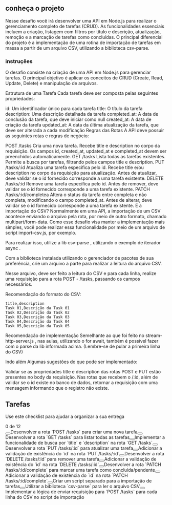 ## conheça o projeto

Nesse desafio você irá desenvolver uma API em Node.js para realizar o gerenciamento completo de tarefas (CRUD). As funcionalidades essenciais incluem a criação, listagem com filtros por título e descrição, atualização, remoção e a marcação de tarefas como concluídas. O principal diferencial do projeto é a implementação de uma rotina de importação de tarefas em massa a partir de um arquivo CSV, utilizando a biblioteca ⁠csv-parse.

### instruçẽes

O desafio consiste na criação de uma API em Node.js para gerenciar tarefas. O principal objetivo é aplicar os conceitos de CRUD (Create, Read, Update, Delete) e manipulação de arquivos.

Estrutura de uma Tarefa
Cada tarefa deve ser composta pelas seguintes propriedades:

id: Um identificador único para cada tarefa
title: O título da tarefa
description: Uma descrição detalhada da tarefa
completed_at: A data de conclusão da tarefa, que deve iniciar como null
created_at: A data de criação da tarefa
updated_at: A data da última atualização da tarefa, que deve ser alterada a cada modificação
Regras das Rotas
A API deve possuir as seguintes rotas e regras de negócio:

POST /tasks
Cria uma nova tarefa.
Recebe title e description no corpo da requisição.
Os campos id, created_at, updated_at e completed_at devem ser preenchidos automaticamente.
GET /tasks
Lista todas as tarefas existentes.
Permite a busca por tarefas, filtrando pelos campos title e description.
PUT /tasks/:id
Atualiza uma tarefa específica pelo id.
Recebe title e/ou description no corpo da requisição para atualização.
Antes de atualizar, deve validar se o id fornecido corresponde a uma tarefa existente.
DELETE /tasks/:id
Remove uma tarefa específica pelo id.
Antes de remover, deve validar se o id fornecido corresponde a uma tarefa existente.
PATCH /tasks/:id/completea
Altera o status da tarefa entre completa e não completa, modificando o campo completed_at.
Antes de alterar, deve validar se o id fornecido corresponde a uma tarefa existente.
E a importação do CSV?
Normalmente em uma API, a importação de um CSV acontece enviando o arquivo pela rota, por meio de outro formato, chamado multipart/form-data. Como esse desafio visa manter a implementação mais simples, você pode realizar essa funcionalidade por meio de um arquivo de script import-csv.js, por exemplo.

Para realizar isso, utilize a lib
csv-parse
, utilizando o exemplo de
iterador async
.

Com a biblioteca instalada utilizando o gerenciador de pacotes de sua preferência, crie um arquivo a parte para realizar a leitura do arquivo CSV.

Nesse arquivo, deve ser feito a leitura do CSV e para cada linha, realize uma requisição para a rota POST - /tasks, passando os campos necessários.

Recomendação do formato do CSV:

```
title,description
Task 01,Descrição da Task 01
Task 02,Descrição da Task 02
Task 03,Descrição da Task 03
Task 04,Descrição da Task 04
Task 05,Descrição da Task 05
```

Recomendação de implementação
Semelhante ao que foi feito no
stream-http-server.js
, nas aulas, utilizando o for await, também é possível fazer com o parse da lib informada acima. (Lembre-se de pular a primeira linha do CSV)

Indo além
Algumas sugestões do que pode ser implementado:

Validar se as propriedades title e description das rotas POST e PUT estão presentes no body da requisição.
Nas rotas que recebem o /:id, além de validar se o id existe no banco de dados, retornar a requisição com uma mensagem informando que o registro não existe.

<div class="flex flex-col gap-5 rounded-md border border-gray-800 p-4 md:p-8 md:pt-7">
    <div class="flex items-center justify-between">
        <div class="flex flex-col">
            <h2 class="text-span text-xs font-bold">Tarefas</h2>
            <p class="text-span text-xs">Use este checklist para ajudar a organizar a sua entrega</p>
        </div>
        <div class="flex justify-center items-center gap-3 w-full max-w-28 max-md:hidden">
            <div class="relative w-full">
                <div
                    aria-valuemax="100"
                    aria-valuemin="0"
                    aria-valuenow="0"
                    aria-valuetext="0%"
                    role="progressbar"
                    data-state="loading"
                    data-value="0"
                    data-max="100"
                    class="relative overflow-hidden bg-gray-700 rounded-full w-full h-1"
                >
                    <div
                        data-state="loading"
                        data-value="0"
                        data-max="100"
                        class="w-full h-full transition-transform duration-700"
                        style="
                            transform: translateX(-100%);
                            background: linear-gradient(90deg, rgb(0, 129, 99) 0%, rgb(41, 224, 169) 100%);
                        "
                    ></div>
                </div>
            </div>
            <span class="flex-shrink-0 text-gray-100 text-xs AuiLinearProgress-rightLabel">0 de 12</span>
        </div>
    </div>
    <div class="flex flex-col gap-3">
        <label
            class="group inline-flex flex-shrink-0 select-none text-gray-200 hover:text-gray-100 transition-color items-center gap-3 text-sm leading-shorter [&amp;&gt;button[aria-checked=true]+span]:line-through [&amp;&gt;button]:m-0"
            ><button
                type="button"
                role="checkbox"
                aria-checked="false"
                data-state="unchecked"
                value="on"
                class="AuiCheckbox-root flex items-center justify-center flex-shrink-0 rounded-[4px] border-[1.5px] border-solid border-gray-400 bg-gray-900 data-[state=checked]:border-0 size-4 mt-[3px]"
            ></button
            ><span>Desenvolver a rota `POST /tasks` para criar uma nova tarefa</span></label
        ><label
            class="group inline-flex flex-shrink-0 select-none text-gray-200 hover:text-gray-100 transition-color items-center gap-3 text-sm leading-shorter [&amp;&gt;button[aria-checked=true]+span]:line-through [&amp;&gt;button]:m-0"
            ><button
                type="button"
                role="checkbox"
                aria-checked="false"
                data-state="unchecked"
                value="on"
                class="AuiCheckbox-root flex items-center justify-center flex-shrink-0 rounded-[4px] border-[1.5px] border-solid border-gray-400 bg-gray-900 data-[state=checked]:border-0 size-4 mt-[3px]"
            ></button
            ><span>Desenvolver a rota `GET /tasks` para listar todas as tarefas</span></label
        ><label
            class="group inline-flex flex-shrink-0 select-none text-gray-200 hover:text-gray-100 transition-color items-center gap-3 text-sm leading-shorter [&amp;&gt;button[aria-checked=true]+span]:line-through [&amp;&gt;button]:m-0"
            ><button
                type="button"
                role="checkbox"
                aria-checked="false"
                data-state="unchecked"
                value="on"
                class="AuiCheckbox-root flex items-center justify-center flex-shrink-0 rounded-[4px] border-[1.5px] border-solid border-gray-400 bg-gray-900 data-[state=checked]:border-0 size-4 mt-[3px]"
            ></button
            ><span>Implementar a funcionalidade de busca por `title` e `description` na rota `GET /tasks`</span></label
        ><label
            class="group inline-flex flex-shrink-0 select-none text-gray-200 hover:text-gray-100 transition-color items-center gap-3 text-sm leading-shorter [&amp;&gt;button[aria-checked=true]+span]:line-through [&amp;&gt;button]:m-0"
            ><button
                type="button"
                role="checkbox"
                aria-checked="false"
                data-state="unchecked"
                value="on"
                class="AuiCheckbox-root flex items-center justify-center flex-shrink-0 rounded-[4px] border-[1.5px] border-solid border-gray-400 bg-gray-900 data-[state=checked]:border-0 size-4 mt-[3px]"
            ></button
            ><span>Desenvolver a rota `PUT /tasks/:id` para atualizar uma tarefa</span></label
        ><label
            class="group inline-flex flex-shrink-0 select-none text-gray-200 hover:text-gray-100 transition-color items-center gap-3 text-sm leading-shorter [&amp;&gt;button[aria-checked=true]+span]:line-through [&amp;&gt;button]:m-0"
            ><button
                type="button"
                role="checkbox"
                aria-checked="false"
                data-state="unchecked"
                value="on"
                class="AuiCheckbox-root flex items-center justify-center flex-shrink-0 rounded-[4px] border-[1.5px] border-solid border-gray-400 bg-gray-900 data-[state=checked]:border-0 size-4 mt-[3px]"
            ></button
            ><span>Adicionar a validação de existência do `id` na rota `PUT /tasks/:id`</span></label
        ><label
            class="group inline-flex flex-shrink-0 select-none text-gray-200 hover:text-gray-100 transition-color items-center gap-3 text-sm leading-shorter [&amp;&gt;button[aria-checked=true]+span]:line-through [&amp;&gt;button]:m-0"
            ><button
                type="button"
                role="checkbox"
                aria-checked="false"
                data-state="unchecked"
                value="on"
                class="AuiCheckbox-root flex items-center justify-center flex-shrink-0 rounded-[4px] border-[1.5px] border-solid border-gray-400 bg-gray-900 data-[state=checked]:border-0 size-4 mt-[3px]"
            ></button
            ><span>Desenvolver a rota `DELETE /tasks/:id` para remover uma tarefa</span></label
        ><label
            class="group inline-flex flex-shrink-0 select-none text-gray-200 hover:text-gray-100 transition-color items-center gap-3 text-sm leading-shorter [&amp;&gt;button[aria-checked=true]+span]:line-through [&amp;&gt;button]:m-0"
            ><button
                type="button"
                role="checkbox"
                aria-checked="false"
                data-state="unchecked"
                value="on"
                class="AuiCheckbox-root flex items-center justify-center flex-shrink-0 rounded-[4px] border-[1.5px] border-solid border-gray-400 bg-gray-900 data-[state=checked]:border-0 size-4 mt-[3px]"
            ></button
            ><span>Adicionar a validação de existência do `id` na rota `DELETE /tasks/:id`</span></label
        ><label
            class="group inline-flex flex-shrink-0 select-none text-gray-200 hover:text-gray-100 transition-color items-center gap-3 text-sm leading-shorter [&amp;&gt;button[aria-checked=true]+span]:line-through [&amp;&gt;button]:m-0"
            ><button
                type="button"
                role="checkbox"
                aria-checked="false"
                data-state="unchecked"
                value="on"
                class="AuiCheckbox-root flex items-center justify-center flex-shrink-0 rounded-[4px] border-[1.5px] border-solid border-gray-400 bg-gray-900 data-[state=checked]:border-0 size-4 mt-[3px]"
            ></button
            ><span
                >Desenvolver a rota `PATCH /tasks/:id/complete` para marcar uma tarefa como concluída/pendente</span
            ></label
        ><label
            class="group inline-flex flex-shrink-0 select-none text-gray-200 hover:text-gray-100 transition-color items-center gap-3 text-sm leading-shorter [&amp;&gt;button[aria-checked=true]+span]:line-through [&amp;&gt;button]:m-0"
            ><button
                type="button"
                role="checkbox"
                aria-checked="false"
                data-state="unchecked"
                value="on"
                class="AuiCheckbox-root flex items-center justify-center flex-shrink-0 rounded-[4px] border-[1.5px] border-solid border-gray-400 bg-gray-900 data-[state=checked]:border-0 size-4 mt-[3px]"
            ></button
            ><span>Adicionar a validação de existência do `id` na rota `PATCH /tasks/:id/complete`</span></label
        ><label
            class="group inline-flex flex-shrink-0 select-none text-gray-200 hover:text-gray-100 transition-color items-center gap-3 text-sm leading-shorter [&amp;&gt;button[aria-checked=true]+span]:line-through [&amp;&gt;button]:m-0"
            ><button
                type="button"
                role="checkbox"
                aria-checked="false"
                data-state="unchecked"
                value="on"
                class="AuiCheckbox-root flex items-center justify-center flex-shrink-0 rounded-[4px] border-[1.5px] border-solid border-gray-400 bg-gray-900 data-[state=checked]:border-0 size-4 mt-[3px]"
            ></button
            ><span>Criar um script separado para a importação de tarefas</span></label
        ><label
            class="group inline-flex flex-shrink-0 select-none text-gray-200 hover:text-gray-100 transition-color items-center gap-3 text-sm leading-shorter [&amp;&gt;button[aria-checked=true]+span]:line-through [&amp;&gt;button]:m-0"
            ><button
                type="button"
                role="checkbox"
                aria-checked="false"
                data-state="unchecked"
                value="on"
                class="AuiCheckbox-root flex items-center justify-center flex-shrink-0 rounded-[4px] border-[1.5px] border-solid border-gray-400 bg-gray-900 data-[state=checked]:border-0 size-4 mt-[3px]"
            ></button
            ><span>Utilizar a biblioteca `csv-parse` para ler o arquivo CSV</span></label
        ><label
            class="group inline-flex flex-shrink-0 select-none text-gray-200 hover:text-gray-100 transition-color items-center gap-3 text-sm leading-shorter [&amp;&gt;button[aria-checked=true]+span]:line-through [&amp;&gt;button]:m-0"
            ><button
                type="button"
                role="checkbox"
                aria-checked="false"
                data-state="unchecked"
                value="on"
                class="AuiCheckbox-root flex items-center justify-center flex-shrink-0 rounded-[4px] border-[1.5px] border-solid border-gray-400 bg-gray-900 data-[state=checked]:border-0 size-4 mt-[3px]"
            ></button
            ><span
                >Implementar a lógica de enviar requisição para `POST /tasks` para cada linha do CSV no script de
                importação</span
            ></label
        >
    </div>
</div>
